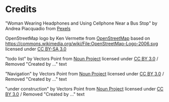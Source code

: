 # Credits

"Woman Wearing Headphones and Using Cellphone Near a Bus Stop" by Andrea Piacquadio from [Pexels](https://www.pexels.com/photo/woman-wearing-headphones-and-using-cellphone-near-a-bus-stop-5047375/)

OpenStreetMap logo by Ken Vermette from [OpenStreetMap](https://wiki.openstreetmap.org/wiki/File:Public-images-osm_logo.svg) based on https://commons.wikimedia.org/wiki/File:OpenStreetMap-Logo-2006.svg licensed under [CC BY-SA 3.0](https://creativecommons.org/licenses/by-sa/3.0/)

"todo list" by Vectors Point from [Noun Project](https://thenounproject.com/icon/todo-list-2577194/) licensed under [CC BY 3.0](https://creativecommons.org/licenses/by/3.0/) / Removed "Created by ..." text

"Navigation" by Vectors Point from [Noun Project](https://thenounproject.com/icon/navigation-2577219/) licensed under [CC BY 3.0](https://creativecommons.org/licenses/by/3.0/) / Removed "Created by ..." text

"under construction" by Vectors Point from [Noun Project](https://thenounproject.com/icon/under-construction-2577221/) licensed under [CC BY 3.0](https://creativecommons.org/licenses/by/3.0/) / Removed "Created by ..." text
